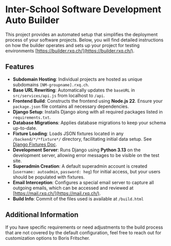 # Inter-School Software Development Auto Builder

This project provides an automated setup that simplifies the deployment process of your software projects.
Below, you will find detailed instructions on how the builder operates and sets up your project for testing environments [https://builder.rxq.ch/](https://builder.rxq.ch/).


## Features
- **Subdomain Hosting**: Individual projects are hosted as unique subdomains `[NM-groupname].rxq.ch`.
- **Base URL Rewriting**: Automatically updates the `baseURL` in `src/services/api.js` from localhost to `/api`.
- **Frontend Build**: Constructs the frontend using **Node.js 22**. Ensure your `package.json` file contains all necessary dependencies.
- **Django Setup**: Installs Django along with all required packages listed in `requirements.txt`.
- **Database Migrations**: Applies database migrations to keep your schema up-to-date.
- **Fixture Loading**: Loads JSON fixtures located in any `/backend/*/*fixture*/` directory, facilitating initial data setup. See [Django Fixtures Doc](https://docs.djangoproject.com/en/5.0/topics/db/fixtures/).
- **Development Server**: Runs Django using **Python 3.13** on the development server, allowing error messages to be visible on the test site.
- **Superadmin Creation**: A default superadmin account is created (`username: autoadmin`, `password: heg`) for initial access, but your users should be populated with fixtures.
- **Email Interception**: Configures a special email server to capture all outgoing emails, which can be accessed and reviewed at [https://mail.rxq.ch/](https://mail.rxq.ch/).
- **Build Info**: Commit of the files used is available at `/build.html`

## Additional Information

If you have specific requirements or need adjustments to the build process that are not covered by the default configuration, feel free to reach out for customization options to Boris Fritscher.
